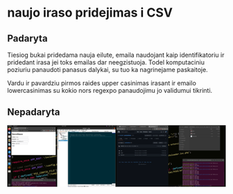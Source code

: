 # naujo iraso pridejimas i CSV

## Padaryta

Tiesiog bukai pridedama nauja eilute, emaila naudojant kaip identifikatoriu ir pridedant irasa jei toks emailas dar neegzistuoja. Todel komputaciniu poziuriu panaudoti panasus dalykai, su tuo ka nagrinejame paskaitoje.

Vardu ir pavardziu pirmos raides upper casinimas irasant ir emailo lowercasinimas su kokio nors regexpo panaudojimu jo validumui tikrinti.

## Nepadaryta

<img src="https://raw.githubusercontent.com/shinbeth/pasizaidimai/master/6/docs/2022-01-06.20-07-32.png" width="1000">
